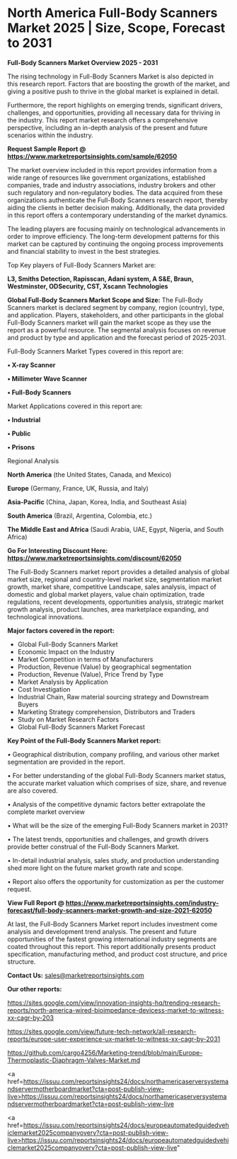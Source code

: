 # North America Full-Body Scanners Market 2025 | Size, Scope, Forecast to 2031

<Strong> Full-Body Scanners Market Overview 2025 - 2031</strong>

The rising technology in Full-Body Scanners Market is also depicted in this research report. Factors that are boosting the growth of the market, and giving a positive push to thrive in the global market is explained in detail.

Furthermore, the report highlights on emerging trends, significant drivers, challenges, and opportunities, providing all necessary data for thriving in the industry. This report market research offers a comprehensive perspective, including an in-depth analysis of the present and future scenarios within the industry.

<strong>Request Sample Report @ <a href=https://www.marketreportsinsights.com/sample/62050>https://www.marketreportsinsights.com/sample/62050</a></strong>

The market overview included in this report provides information from a wide range of resources like government organizations, established companies, trade and industry associations, industry brokers and other such regulatory and non-regulatory bodies. The data acquired from these organizations authenticate the Full-Body Scanners research report, thereby aiding the clients in better decision making. Additionally, the data provided in this report offers a contemporary understanding of the market dynamics.

The leading players are focusing mainly on technological advancements in order to improve efficiency. The long-term development patterns for this market can be captured by continuing the ongoing process improvements and financial stability to invest in the best strategies.

Top Key players of Full-Body Scanners Market are:

<strong>L3, Smiths Detection, Rapisscan, Adani system, A S&E, Braun, Westminster, ODSecurity, CST, Xscann Technologies</strong>

<strong><b>Global Full-Body Scanners Market Scope and Size:</b></strong>
The Full-Body Scanners market is declared segment by company, region (country), type, and application. Players, stakeholders, and other participants in the global Full-Body Scanners market will gain the market scope as they use the report as a powerful resource. The segmental analysis focuses on revenue and product by type and application and the forecast period of 2025-2031.

Full-Body Scanners Market Types covered in this report are:

<strong>• X-ray Scanner

• Millimeter Wave Scanner

• Full-Body Scanners</strong>

Market Applications covered in this report are:

<strong>• Industrial

• Public

• Prisons</strong> 

Regional Analysis

<strong>North America</strong> (the United States, Canada, and Mexico)

<strong>Europe</strong> (Germany, France, UK, Russia, and Italy)

<strong>Asia-Pacific</strong> (China, Japan, Korea, India, and Southeast Asia)

<strong>South America</strong> (Brazil, Argentina, Colombia, etc.)

<strong>The Middle East and Africa</strong> (Saudi Arabia, UAE, Egypt, Nigeria, and South Africa)

<strong>Go For Interesting Discount Here: <a href=https://www.marketreportsinsights.com/discount/62050>https://www.marketreportsinsights.com/discount/62050</a></strong>

The Full-Body Scanners market report provides a detailed analysis of global market size, regional and country-level market size, segmentation market growth, market share, competitive Landscape, sales analysis, impact of domestic and global market players, value chain optimization, trade regulations, recent developments, opportunities analysis, strategic market growth analysis, product launches, area marketplace expanding, and technological innovations.

<strong><b>Major factors covered in the report:</b></strong>
<ul>
  <li>Global Full-Body Scanners Market </li>
  <li>Economic Impact on the Industry</li>
  <li>Market Competition in terms of Manufacturers</li>
  <li>Production, Revenue (Value) by geographical segmentation</li>
  <li>Production, Revenue (Value), Price Trend by Type</li>
  <li>Market Analysis by Application</li>
  <li>Cost Investigation</li>
  <li>Industrial Chain, Raw material sourcing strategy and Downstream Buyers</li>
  <li>Marketing Strategy comprehension, Distributors and Traders</li>
  <li>Study on Market Research Factors</li>
  <li>Global Full-Body Scanners Market Forecast</li>
</ul>

<strong><b>Key Point of the Full-Body Scanners Market report:</b></strong>

• Geographical distribution, company profiling, and various other market segmentation are provided in the report.

• For better understanding of the global Full-Body Scanners market status, the accurate market valuation which comprises of size, share, and revenue are also covered.

• Analysis of the competitive dynamic factors better extrapolate the complete market overview

• What will be the size of the emerging Full-Body Scanners market in 2031?

• The latest trends, opportunities and challenges, and growth drivers provide better construal of the Full-Body Scanners Market.

• In-detail industrial analysis, sales study, and production understanding shed more light on the future market growth rate and scope.

• Report also offers the opportunity for customization as per the customer request.

<strong><b>View Full Report @ <a href=https://www.marketreportsinsights.com/industry-forecast/full-body-scanners-market-growth-and-size-2021-62050>https://www.marketreportsinsights.com/industry-forecast/full-body-scanners-market-growth-and-size-2021-62050</a></b></strong>


At last, the Full-Body Scanners Market report includes investment come analysis and development trend analysis. The present and future opportunities of the fastest growing international industry segments are coated throughout this report. This report additionally presents product specification, manufacturing method, and product cost structure, and price structure.

<strong>Contact Us:</strong>
sales@marketreportsinsights.com

<strong>Our other reports:</strong>

<a href=https://sites.google.com/view/innovation-insights-hq/trending-research-reports/north-america-wired-bioimpedance-devicess-market-to-witness-xx-cagr-by-203>https://sites.google.com/view/innovation-insights-hq/trending-research-reports/north-america-wired-bioimpedance-devicess-market-to-witness-xx-cagr-by-203</a>

<a href=https://sites.google.com/view/future-tech-network/all-research-reports/europe-user-experience-ux-market-to-witness-xx-cagr-by-2031>https://sites.google.com/view/future-tech-network/all-research-reports/europe-user-experience-ux-market-to-witness-xx-cagr-by-2031</a>

<a href=https://github.com/cargo4256/Marketing-trend/blob/main/Europe-Thermoplastic-Diaphragm-Valves-Market.md>https://github.com/cargo4256/Marketing-trend/blob/main/Europe-Thermoplastic-Diaphragm-Valves-Market.md</a>

<a href=https://issuu.com/reportsinsights24/docs/northamericaserversystemandservermotherboardmarket?cta=post-publish-view-live>https://issuu.com/reportsinsights24/docs/northamericaserversystemandservermotherboardmarket?cta=post-publish-view-live</a>

<a href=https://issuu.com/reportsinsights24/docs/europeautomatedguidedvehiclemarket2025companyoverv?cta=post-publish-view-live>https://issuu.com/reportsinsights24/docs/europeautomatedguidedvehiclemarket2025companyoverv?cta=post-publish-view-live</a>"
